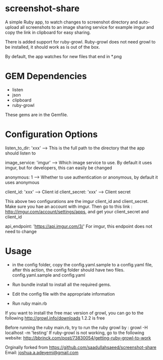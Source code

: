 screenshot-share
================

A simple Ruby app, to watch changes to screenshot directory and auto-upload all screenshots to an image sharing service
for example imgur and copy the link in clipboard for easy sharing.

There is added support for ruby-growl. Ruby-growl does not need growl to be installed, it should work as is out of the
box.

By default, the app watches for new files that end in *.png 


GEM Dependencies
================

- listen
- json
- clipboard
- ruby-growl

These gems are in the Gemfile.

Configuration Options
======================
listen_to_dir: 'xxx' --> This is the full path to the directory that the app should listen to

image_service: 'imgur' --> Which image service to use. By default it uses imgur, but for developers, this can easily be changed

anonymous: 1 --> Whether to use authentication or anonymous, by default it uses anonymous

client_id: 'xxx' --> Client id
client_secret: 'xxx' --> Client secret

This above two configurations are the imgur client_id and client_secret. Make sure you hae an account with
imgur. Then go to this link : http://imgur.com/account/settings/apps, and get your client_secret and client_id

api_endpoint: 'https://api.imgur.com/3/'
For imgur, this endpoint does not need to change


Usage
================
- in the config folder, copy the config.yaml.sample to a config.yaml file, after this action, the config folder should have two files. config.yaml.sample and config.yaml

- Run bundle install to install all the required gems.
- Edit the config file with the appropriate information
- Run ruby main.rb 


If you want to install the free mac version of growl, you can go to the following
http://growl.info/downloads
1.2.2 is free

Before running the ruby main.rb, try to run the ruby growl by : growl -H localhost -m 'testing'
If ruby-growl is not working, go to the following website:
http://bbrinck.com/post/73830054/getting-ruby-growl-to-work


Orginally forked from https://github.com/saadullahsaeed/screenshot-share
Email: joshua.a.adeyemi@gmail.com


